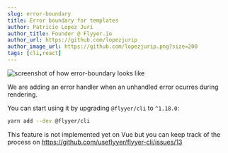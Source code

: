 ```yaml
---
slug: error-boundary
title: Error boundary for templates
author: Patricio Lopez Juri
author_title: Founder @ Flyyer.io
author_url: https://github.com/lopezjurip
author_image_url: https://github.com/lopezjurip.png?size=200
tags: [cli,react]
---
```


![screenshot of how error-boundary looks like](/img/changelog/error-boundary.png)

We are adding an error handler when an unhandled error ocurres during rendering.

You can start using it by upgrading `@flyyer/cli` to `^1.18.0`:

```sh
yarn add --dev @flyyer/cli
```

This feature is not implemented yet on Vue but you can keep track of the process on https://github.com/useflyyer/flyyer-cli/issues/13
